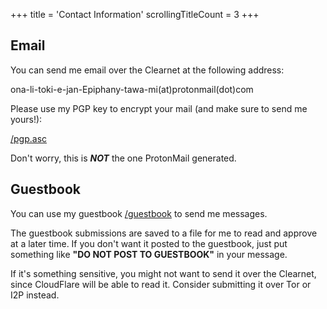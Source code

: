 +++
title               = 'Contact Information'
scrollingTitleCount = 3
+++

## Email

You can send me email over the Clearnet at the following address:

ona-li-toki-e-jan-Epiphany-tawa-mi(at)protonmail(dot)com

Please use my PGP key to encrypt your mail (and make sure to send me yours!):

[/pgp.asc](/pgp.asc)

Don't worry, this is ***NOT*** the one ProtonMail generated.

## Guestbook

You can use my guestbook [/guestbook](/guestbook) to send me messages.

The guestbook submissions are saved to a file for me to read and approve at a
later time. If you don't want it posted to the guestbook, just put something
like **"DO NOT POST TO GUESTBOOK"** in your message.

If it's something sensitive, you might not want to send it over the Clearnet,
since CloudFlare will be able to read it. Consider submitting it over Tor or I2P
instead.
